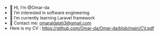 - 👋 Hi, I’m @Omar-da
- 👀 I’m interested in software engineering
- 🌱 I’m currently learning Laravel framework
- 📧 Contact me: omaraldalati3@gmail.com
- Here is my CV : https://github.com/Omar-da/Omar-da/blob/main/CV.pdf
